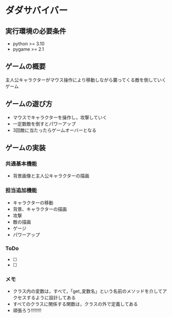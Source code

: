 # ダダサバイバー

## 実行環境の必要条件
* python >= 3.10
* pygame >= 2.1

## ゲームの概要
主人公キャラクターがマウス操作により移動しながら襲ってくる敵を倒していくゲーム

## ゲームの遊び方
* マウスでキャラクターを操作し，攻撃していく
* 一定数敵を倒すとパワーアップ
* 3回敵に当たったらゲームオーバーとなる

## ゲームの実装
### 共通基本機能
* 背景画像と主人公キャラクターの描画

### 担当追加機能
* キャラクターの移動
* 背景、キャラクターの描画
* 攻撃
* 敵の描画
* ゲージ
* パワーアップ

### ToDo
- [ ] 
- [ ] 

### メモ
* クラス内の変数は，すべて，「get_変数名」という名前のメソッドを介してアクセスするように設計してある
* すべてのクラスに関係する関数は，クラスの外で定義してある
* 頑張ろう!!!!!!!!